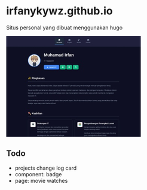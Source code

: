 # irfanykywz.github.io
Situs personal yang dibuat menggunakan hugo

![preview](irfanykywz.github.jpg)

## Todo
- projects change log card
- component: badge
- page: movie watches